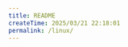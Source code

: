```yaml
---
title: README
createTime: 2025/03/21 22:18:01
permalink: /linux/
---
```


<ImageCard
  image="/tools/linux.png"
  center="true"
/>